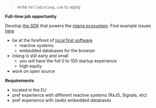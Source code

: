 > write `hello@inlang.com` to apply

**Full-time job opportunity**

Develop [the SDK](https://inlang.com/documentation) that powers the [inlang ecosystem](https://inlang.com/c/apps). Find example issues [here](https://github.com/inlang/monorepo/issues?q=is%3Aopen+is%3Aissue+label%3A%22scope%3A+inlang%2Fsdk%22) 


- be at the forefront of [local first software](https://www.inkandswitch.com/local-first/)
  - reactive systems
  - embedded databases for the browser
- inlang is still early and small
  - you will have the full 0 to 100 startup experience
  - high equity
- work on open source
    
**Requirements**

- located in the EU
- pref experience with different reactive systems (RxJS, Signals, etc)
- pref experience with (web) embedded databases
